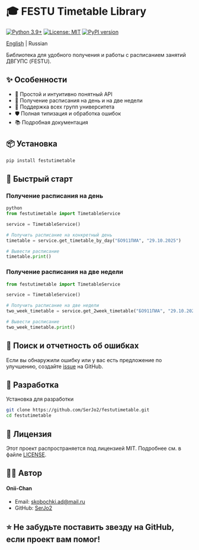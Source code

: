 # 🎓 FESTU Timetable Library

[![Python 3.9+](https://img.shields.io/badge/python-3.9+-blue.svg)](https://www.python.org/downloads/)
[![License: MIT](https://img.shields.io/badge/License-MIT-yellow.svg)](https://opensource.org/licenses/MIT)
[![PyPI version](https://img.shields.io/pypi/v/festutimetable.svg)](https://pypi.org/project/festutimetable/)

[English](https://github.com/SerJo2/festutimetable-lib/blob/master/README.ru.md) | Russian

Библиотека для удобного получения и работы с расписанием занятий ДВГУПС (FESTU).

## ✨ Особенности

- 🚀 Простой и интуитивно понятный API
- 📅 Получение расписания на день и на две недели
- 🏫 Поддержка всех групп университета
- 🛡️ Полная типизация и обработка ошибок
- 📚 Подробная документация

## 📦 Установка

```bash
pip install festutimetable
```
## 🚀 Быстрый старт

### Получение расписания на день
```python
python
from festutimetable import TimetableService

service = TimetableService()

# Получить расписание на конкретный день
timetable = service.get_timetable_by_day("БО911ПИА", "29.10.2025")

# Вывести расписание
timetable.print()
```
### Получение расписания на две недели
```python
from festutimetable import TimetableService

service = TimetableService()

# Получить расписание на две недели
two_week_timetable = service.get_2week_timetable("БО911ПИА", "29.10.2025")

# Вывести расписание
two_week_timetable.print()

```

## 🐛 Поиск и отчетность об ошибках
Если вы обнаружили ошибку или у вас есть предложение по улучшению, создайте [issue](https://github.com/SerJo2/festutimetable-lib/issues) на GitHub.

## 🤝 Разработка

Установка для разработки
```bash
git clone https://github.com/SerJo2/festutimetable.git
cd festutimetable
```

## 📄 Лицензия
Этот проект распространяется под лицензией MIT. Подробнее см. в файле [LICENSE](https://github.com/SerJo2/festutimetable-lib/blob/master/LICENSE).


## 👨‍💻 Автор
#### Onii-Chan
 - Email: skobochki.ad@mail.ru
 - GitHub: [SerJo2](https://github.com/SerJo2)

## ⭐ Не забудьте поставить звезду на GitHub, если проект вам помог!